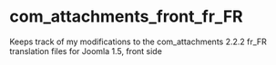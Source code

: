 com_attachments_front_fr_FR
===========================

Keeps track of my modifications to the com_attachments 2.2.2 fr_FR translation files for Joomla 1.5, front side
